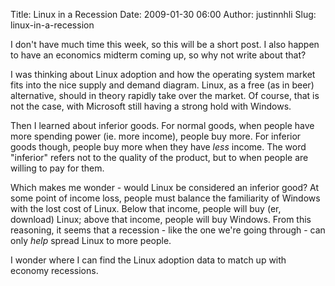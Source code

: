 Title: Linux in a Recession
Date: 2009-01-30 06:00
Author: justinnhli
Slug: linux-in-a-recession

I don't have much time this week, so this will be a short post. I also
happen to have an economics midterm coming up, so why not write about
that?

I was thinking about Linux adoption and how the operating system market
fits into the nice supply and demand diagram. Linux, as a free (as in
beer) alternative, should in theory rapidly take over the market. Of
course, that is not the case, with Microsoft still having a strong hold
with Windows.

Then I learned about inferior goods. For normal goods, when people have
more spending power (ie. more income), people buy more. For inferior
goods though, people buy more when they have *less* income. The word
"inferior" refers not to the quality of the product, but to when people
are willing to pay for them.

Which makes me wonder - would Linux be considered an inferior good? At
some point of income loss, people must balance the familiarity of
Windows with the lost cost of Linux. Below that income, people will buy
(er, download) Linux; above that income, people will buy Windows. From
this reasoning, it seems that a recession - like the one we're going
through - can only *help* spread Linux to more people.

I wonder where I can find the Linux adoption data to match up with
economy recessions.

